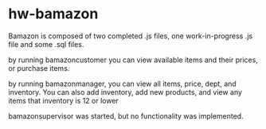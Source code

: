 # hw-bamazon

Bamazon is composed of two completed .js files, one work-in-progress .js file and some .sql files.

by running bamazoncustomer you can view available items and their prices, or purchase items.

by running bamazonmanager, you can view all items, price, dept, and inventory. You can also add inventory, add new products, and view any items that inventory is 12 or lower

bamazonsupervisor was started, but no functionality was implemented.